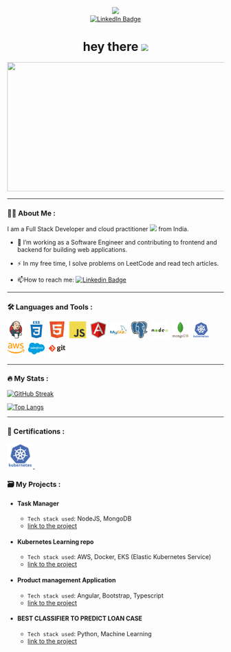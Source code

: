 
<div id="header" align="center">
  <img src="https://media.giphy.com/media/M9gbBd9nbDrOTu1Mqx/giphy.gif" width="100"/>
</div>

<div id="badges" align="center">
  <a href="https://www.linkedin.com/in/karthik-kumar-reddy-v">
    <img src="https://img.shields.io/badge/LinkedIn-blue?style=for-the-badge&logo=linkedin&logoColor=white" alt="LinkedIn Badge"/>
  </a>
</div>

<h1 align="center">
  hey there
  <img src="https://media.giphy.com/media/hvRJCLFzcasrR4ia7z/giphy.gif" width="30px"/>
</h1>

<div align="center">
  <img src="https://media.giphy.com/media/dWesBcTLavkZuG35MI/giphy.gif" width="600" height="300"/>
</div>

---
### :man_technologist: About Me :

I am a Full Stack Developer and cloud practitioner <img src="https://media.giphy.com/media/WUlplcMpOCEmTGBtBW/giphy.gif" width="30"> from India.
- :telescope: I’m working as a Software Engineer and contributing to frontend and backend for building web applications.

- :zap: In my free time, I solve problems on LeetCode and read tech articles.

- :mailbox:How to reach me: [![Linkedin Badge](https://img.shields.io/badge/-karthik-blue?style=flat&logo=Linkedin&logoColor=white)](https://www.linkedin.com/in/karthik-kumar-reddy-v)

---

### :hammer_and_wrench: Languages and Tools :

<div>
  <img src="https://github.com/devicons/devicon/blob/master/icons/jenkins/jenkins-original.svg" title="Jenkins" alt="Jenkins" width="40" height="40"/>&nbsp;
  <img src="https://github.com/devicons/devicon/blob/master/icons/css3/css3-plain-wordmark.svg"  title="CSS3" alt="CSS" width="40" height="40"/>&nbsp;
  <img src="https://github.com/devicons/devicon/blob/master/icons/html5/html5-original.svg" title="HTML5" alt="HTML" width="40" height="40"/>&nbsp;
  <img src="https://github.com/devicons/devicon/blob/master/icons/javascript/javascript-original.svg" title="JavaScript" alt="JavaScript" width="40" height="40"/>&nbsp;
  <img src="https://github.com/devicons/devicon/blob/master/icons/angularjs/angularjs-original.svg" title="JavaScript" alt="JavaScript" width="40" height="40"/>&nbsp;
  <img src="https://github.com/devicons/devicon/blob/master/icons/mysql/mysql-original-wordmark.svg" title="MySQL"  alt="MySQL" width="40" height="40"/>&nbsp;
   <img src="https://github.com/devicons/devicon/blob/master/icons/postgresql/postgresql-original.svg" title="MySQL"  alt="MySQL" width="40" height="40"/>&nbsp;
  <img src="https://github.com/devicons/devicon/blob/master/icons/nodejs/nodejs-original-wordmark.svg" title="NodeJS" alt="NodeJS" width="40" height="40"/>&nbsp;
   <img src="https://github.com/devicons/devicon/blob/master/icons/mongodb/mongodb-original-wordmark.svg"  title="NodeJS" alt="NodeJS" width="40" height="40"/>&nbsp;
  <img src="https://github.com/devicons/devicon/blob/master/icons/kubernetes/kubernetes-plain-wordmark.svg" title="NodeJS" alt="NodeJS" width="40" height="40"/>&nbsp;
  <img src="https://github.com/devicons/devicon/blob/master/icons/amazonwebservices/amazonwebservices-plain-wordmark.svg" title="AWS" alt="AWS" width="40" height="40"/>&nbsp;
   <img src="https://github.com/devicons/devicon/blob/master/icons/salesforce/salesforce-original.svg" title="Mulesoft" alt="mulesoft" width="40" height="40"/>&nbsp;
  <img src="https://github.com/devicons/devicon/blob/master/icons/git/git-original-wordmark.svg" title="Git" **alt="Git" width="40" height="40"/>
</div>

---

### :fire: My Stats :
[![GitHub Streak](http://github-readme-streak-stats.herokuapp.com?user=karthikvkreddy)](https://git.io/streak-stats)

[![Top Langs](https://github-readme-stats.vercel.app/api/top-langs/?username=karthikvkreddy)](https://github.com/anuraghazra/github-readme-stats)

---

### 🥇 Certifications :
 
 <div id="badges">
  <a href="https://www.credly.com/badges/3ecbc234-6f5a-4739-87d7-67226936ceaf">
      <img src="https://github.com/devicons/devicon/blob/master/icons/kubernetes/kubernetes-plain-wordmark.svg"  title="NodeJS" alt="NodeJS" width="60" height="60"/>&nbsp;
     </a>
</div>

 

### 🗃️ My Projects :
- #### Task Manager 
  -  `Tech stack used`: NodeJS, MongoDB
  -  [link to the project](https://github.com/karthikvkreddy/task-manager-app-meanstack)
- #### Kubernetes Learning repo
  - `Tech stack used`: AWS, Docker, EKS (Elastic Kubernetes Service)
  - [link to the project](https://github.com/karthikvkreddy/A_Start_to_EKS)
- #### Product management Application 
  - `Tech stack used`: Angular, Bootstrap, Typescript
  - [link to the project](https://github.com/karthikvkreddy/angular_app)
- #### BEST CLASSIFIER TO PREDICT LOAN CASE
  - `Tech stack used`: Python, Machine Learning
  - [link to the project](https://github.com/karthikvkreddy/Best_Classifier)
